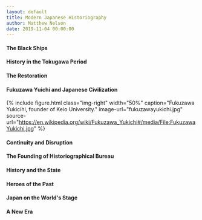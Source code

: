 ```yaml
---
layout: default
title: Modern Japanese Historiography
author: Matthew Nelson
date: 2019-11-04 00:00:00
---
```


#### The Black Ships

#### History in the Tokugawa Period

#### The Restoration

#### Fukuzawa Yuichi and Japanese Civilization
{% include figure.html
  class="img-right"
  width="50%"
  caption="Fukuzawa Yukicihi, founder of Keio University."
  image-url="fukuzawayukichi.jpg"
  source-url="https://en.wikipedia.org/wiki/Fukuzawa_Yukichi#/media/File:FukuzawaYukichi.jpg"
%} 
#### Continuity and Disruption

#### The Founding of Historiographical Bureau

#### History and the State

#### Heroes of the Past

#### Japan on the World's Stage

#### A New Era
